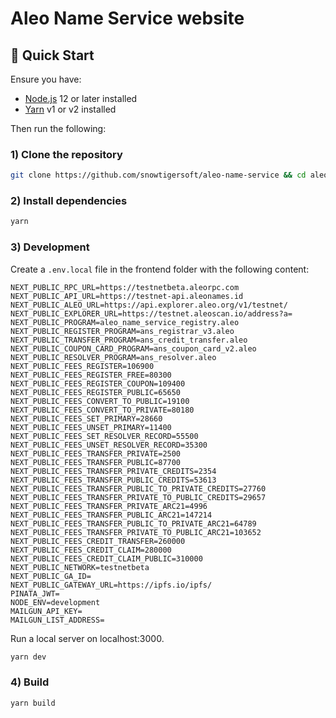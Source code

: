 # Aleo Name Service website

## 🚀 Quick Start

Ensure you have:

- [Node.js](https://nodejs.org) 12 or later installed
- [Yarn](https://yarnpkg.com) v1 or v2 installed

Then run the following:

### 1) Clone the repository

```bash
git clone https://github.com/snowtigersoft/aleo-name-service && cd aleo_name_service/website
```

### 2) Install dependencies

```bash
yarn
```

### 3) Development

Create a `.env.local` file in the frontend folder with the following content:
```
NEXT_PUBLIC_RPC_URL=https://testnetbeta.aleorpc.com
NEXT_PUBLIC_API_URL=https://testnet-api.aleonames.id
NEXT_PUBLIC_ALEO_URL=https://api.explorer.aleo.org/v1/testnet/
NEXT_PUBLIC_EXPLORER_URL=https://testnet.aleoscan.io/address?a=
NEXT_PUBLIC_PROGRAM=aleo_name_service_registry.aleo
NEXT_PUBLIC_REGISTER_PROGRAM=ans_registrar_v3.aleo
NEXT_PUBLIC_TRANSFER_PROGRAM=ans_credit_transfer.aleo
NEXT_PUBLIC_COUPON_CARD_PROGRAM=ans_coupon_card_v2.aleo
NEXT_PUBLIC_RESOLVER_PROGRAM=ans_resolver.aleo
NEXT_PUBLIC_FEES_REGISTER=106900
NEXT_PUBLIC_FEES_REGISTER_FREE=80300
NEXT_PUBLIC_FEES_REGISTER_COUPON=109400
NEXT_PUBLIC_FEES_REGISTER_PUBLIC=65650
NEXT_PUBLIC_FEES_CONVERT_TO_PUBLIC=19100
NEXT_PUBLIC_FEES_CONVERT_TO_PRIVATE=80180
NEXT_PUBLIC_FEES_SET_PRIMARY=28660
NEXT_PUBLIC_FEES_UNSET_PRIMARY=11400
NEXT_PUBLIC_FEES_SET_RESOLVER_RECORD=55500
NEXT_PUBLIC_FEES_UNSET_RESOLVER_RECORD=35300
NEXT_PUBLIC_FEES_TRANSFER_PRIVATE=2500
NEXT_PUBLIC_FEES_TRANSFER_PUBLIC=87700
NEXT_PUBLIC_FEES_TRANSFER_PRIVATE_CREDITS=2354
NEXT_PUBLIC_FEES_TRANSFER_PUBLIC_CREDITS=53613
NEXT_PUBLIC_FEES_TRANSFER_PUBLIC_TO_PRIVATE_CREDITS=27760
NEXT_PUBLIC_FEES_TRANSFER_PRIVATE_TO_PUBLIC_CREDITS=29657
NEXT_PUBLIC_FEES_TRANSFER_PRIVATE_ARC21=4996
NEXT_PUBLIC_FEES_TRANSFER_PUBLIC_ARC21=147214
NEXT_PUBLIC_FEES_TRANSFER_PUBLIC_TO_PRIVATE_ARC21=64789
NEXT_PUBLIC_FEES_TRANSFER_PRIVATE_TO_PUBLIC_ARC21=103652
NEXT_PUBLIC_FEES_CREDIT_TRANSFER=260000
NEXT_PUBLIC_FEES_CREDIT_CLAIM=280000
NEXT_PUBLIC_FEES_CREDIT_CLAIM_PUBLIC=310000
NEXT_PUBLIC_NETWORK=testnetbeta
NEXT_PUBLIC_GA_ID=
NEXT_PUBLIC_GATEWAY_URL=https://ipfs.io/ipfs/
PINATA_JWT=
NODE_ENV=development
MAILGUN_API_KEY=
MAILGUN_LIST_ADDRESS=
```

Run a local server on localhost:3000.

```bash
yarn dev
```


### 4) Build

```bash
yarn build
```